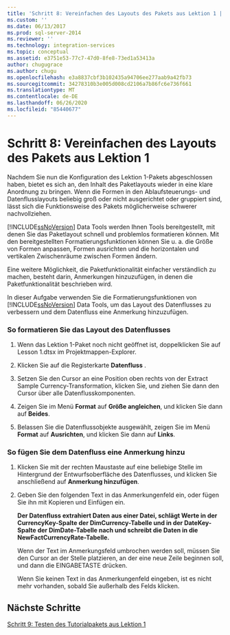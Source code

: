 ```yaml
---
title: 'Schritt 8: Vereinfachen des Layouts des Pakets aus Lektion 1 | Microsoft-Dokumentation'
ms.custom: ''
ms.date: 06/13/2017
ms.prod: sql-server-2014
ms.reviewer: ''
ms.technology: integration-services
ms.topic: conceptual
ms.assetid: e3751e53-77c7-47d0-8fe8-73ed1a53413a
author: chugugrace
ms.author: chugu
ms.openlocfilehash: e3a8837cbf3b102435a94706ee277aab9a42fb73
ms.sourcegitcommit: 34278310b3e005d008cd2106a7b86fc6e736f661
ms.translationtype: MT
ms.contentlocale: de-DE
ms.lasthandoff: 06/26/2020
ms.locfileid: "85440677"
---
```

# <a name="step-8-making-the-lesson-1-package-easier-to-understand"></a>Schritt 8: Vereinfachen des Layouts des Pakets aus Lektion 1
  Nachdem Sie nun die Konfiguration des Lektion 1-Pakets abgeschlossen haben, bietet es sich an, den Inhalt des Paketlayouts wieder in eine klare Anordnung zu bringen. Wenn die Formen in den Ablaufsteuerungs- und Datenflusslayouts beliebig groß oder nicht ausgerichtet oder gruppiert sind, lässt sich die Funktionsweise des Pakets möglicherweise schwerer nachvollziehen.  
  
 [!INCLUDE[ssNoVersion](../includes/ssnoversion-md.md)] Data Tools werden Ihnen Tools bereitgestellt, mit denen Sie das Paketlayout schnell und problemlos formatieren können. Mit den bereitgestellten Formatierungsfunktionen können Sie u. a. die Größe von Formen anpassen, Formen ausrichten und die horizontalen und vertikalen Zwischenräume zwischen Formen ändern.  
  
 Eine weitere Möglichkeit, die Paketfunktionalität einfacher verständlich zu machen, besteht darin, Anmerkungen hinzuzufügen, in denen die Paketfunktionalität beschrieben wird.  
  
 In dieser Aufgabe verwenden Sie die Formatierungsfunktionen von [!INCLUDE[ssNoVersion](../includes/ssnoversion-md.md)] Data Tools, um das Layout des Datenflusses zu verbessern und dem Datenfluss eine Anmerkung hinzuzufügen.  
  
### <a name="to-format-the-layout-of-the-data-flow"></a>So formatieren Sie das Layout des Datenflusses  
  
1.  Wenn das Lektion 1-Paket noch nicht geöffnet ist, doppelklicken Sie auf Lesson 1.dtsx im Projektmappen-Explorer.  
  
2.  Klicken Sie auf die Registerkarte **Datenfluss** .  
  
3.  Setzen Sie den Cursor an eine Position oben rechts von der Extract Sample Currency-Transformation, klicken Sie, und ziehen Sie dann den Cursor über alle Datenflusskomponenten.  
  
4.  Zeigen Sie im Menü **Format** auf **Größe angleichen**, und klicken Sie dann auf **Beides**.  
  
5.  Belassen Sie die Datenflussobjekte ausgewählt, zeigen Sie im Menü **Format** auf **Ausrichten**, und klicken Sie dann auf **Links**.  
  
### <a name="to-add-an-annotation-to-the-data-flow"></a>So fügen Sie dem Datenfluss eine Anmerkung hinzu  
  
1.  Klicken Sie mit der rechten Maustaste auf eine beliebige Stelle im Hintergrund der Entwurfsoberfläche des Datenflusses, und klicken Sie anschließend auf **Anmerkung hinzufügen**.  
  
2.  Geben Sie den folgenden Text in das Anmerkungenfeld ein, oder fügen Sie ihn mit Kopieren und Einfügen ein.  
  
     **Der Datenfluss extrahiert Daten aus einer Datei, schlägt Werte in der CurrencyKey-Spalte der DimCurrency-Tabelle und in der DateKey-Spalte der DimDate-Tabelle nach und schreibt die Daten in die NewFactCurrencyRate-Tabelle.**  
  
     Wenn der Text im Anmerkungsfeld umbrochen werden soll, müssen Sie den Cursor an der Stelle platzieren, an der eine neue Zeile beginnen soll, und dann die EINGABETASTE drücken.  
  
     Wenn Sie keinen Text in das Anmerkungenfeld eingeben, ist es nicht mehr vorhanden, sobald Sie außerhalb des Felds klicken.  
  
## <a name="next-steps"></a>Nächste Schritte  
 [Schritt 9: Testen des Tutorialpakets aus Lektion 1](../integration-services/lesson-1-9-testing-the-lesson-1-tutorial-package.md)  
  
  
